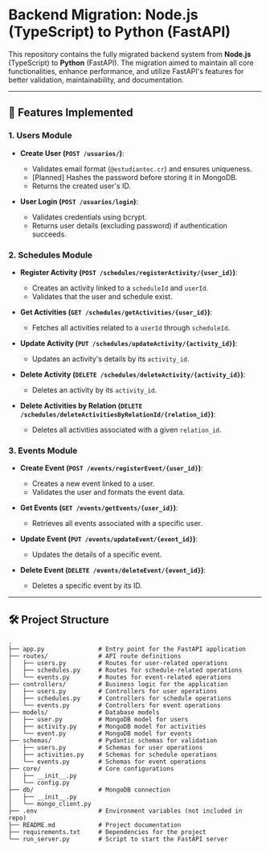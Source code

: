 # Backend Migration: Node.js (TypeScript) to Python (FastAPI)

This repository contains the fully migrated backend system from **Node.js** (TypeScript) to **Python** (FastAPI). The migration aimed to maintain all core functionalities, enhance performance, and utilize FastAPI's features for better validation, maintainability, and documentation.

---

## 🚀 Features Implemented

### **1. Users Module**
- **Create User (`POST /usuarios/`)**:
  - Validates email format (`@estudiantec.cr`) and ensures uniqueness.
  -  [Planned] Hashes the password before storing it in MongoDB.
  - Returns the created user's ID.

- **User Login (`POST /usuarios/login`)**:
  - Validates credentials using bcrypt.
  - Returns user details (excluding password) if authentication succeeds.

### **2. Schedules Module**
- **Register Activity (`POST /schedules/registerActivity/{user_id}`)**:
  - Creates an activity linked to a `scheduleId` and `userId`.
  - Validates that the user and schedule exist.

- **Get Activities (`GET /schedules/getActivities/{user_id}`)**:
  - Fetches all activities related to a `userId` through `scheduleId`.

- **Update Activity (`PUT /schedules/updateActivity/{activity_id}`)**:
  - Updates an activity's details by its `activity_id`.

- **Delete Activity (`DELETE /schedules/deleteActivity/{activity_id}`)**:
  - Deletes an activity by its `activity_id`.

- **Delete Activities by Relation (`DELETE /schedules/deleteActivitiesByRelationId/{relation_id}`)**:
  - Deletes all activities associated with a given `relation_id`.

### **3. Events Module**
- **Create Event (`POST /events/registerEvent/{user_id}`)**:
  - Creates a new event linked to a user.
  - Validates the user and formats the event data.

- **Get Events (`GET /events/getEvents/{user_id}`)**:
  - Retrieves all events associated with a specific user.

- **Update Event (`PUT /events/updateEvent/{event_id}`)**:
  - Updates the details of a specific event.

- **Delete Event (`DELETE /events/deleteEvent/{event_id}`)**:
  - Deletes a specific event by its ID.

---

## 🛠️ Project Structure

```plaintext
.
├── app.py               # Entry point for the FastAPI application
├── routes/              # API route definitions
│   ├── users.py         # Routes for user-related operations
│   ├── schedules.py     # Routes for schedule-related operations
│   └── events.py        # Routes for event-related operations
├── controllers/         # Business logic for the application
│   ├── users.py         # Controllers for user operations
│   ├── schedules.py     # Controllers for schedule operations
│   └── events.py        # Controllers for event operations
├── models/              # Database models
│   ├── user.py          # MongoDB model for users
│   ├── activity.py      # MongoDB model for activities
│   └── event.py         # MongoDB model for events
├── schemas/             # Pydantic schemas for validation
│   ├── users.py         # Schemas for user operations
│   ├── activities.py    # Schemas for schedule operations
│   └── events.py        # Schemas for event operations
├── core/                # Core configurations
│   ├── __init__.py
│   └── config.py     
├── db/                  # MongoDB connection
│   ├── __init__.py
│   └── mongo_client.py   
├── .env                 # Environment variables (not included in repo)
├── README.md            # Project documentation
├── requirements.txt     # Dependencies for the project
└── run_server.py        # Script to start the FastAPI server
```
